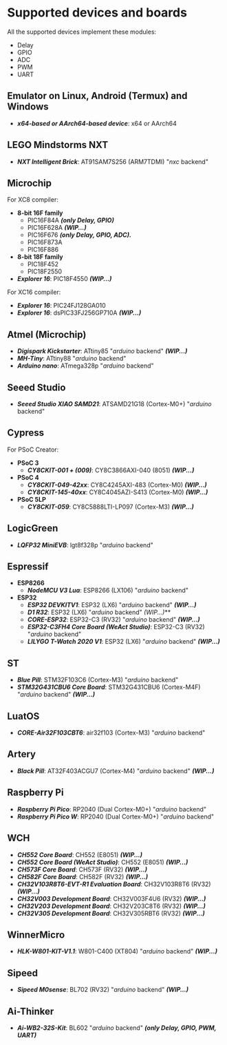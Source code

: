 # Supported devices and boards

All the supported devices implement these modules:
- Delay
- GPIO
- ADC
- PWM
- UART

## Emulator on Linux, Android (Termux) and Windows
- **_x64-based or AArch64-based device_**: x64 or AArch64 

## LEGO Mindstorms NXT
- **_NXT Intelligent Brick_**: AT91SAM7S256 (ARM7TDMI) "_nxc_ backend" 
  
## Microchip

For XC8 compiler:
- **8-bit 16F family**
    - PIC16F84A     **_(only Delay, GPIO)_**
    - PIC16F628A    **_(WIP...)_**
    - PIC16F676     **_(only Delay, GPIO, ADC)._**
    - PIC16F873A    
    - PIC16F886     
- **8-bit 18F family**
    - PIC18F452     
    - PIC18F2550     
- **_Explorer 16_**: PIC18F4550 **_(WIP...)_**

For XC16 compiler:
- **_Explorer 16_**: PIC24FJ128GA010 
- **_Explorer 16_**: dsPIC33FJ256GP710A **_(WIP...)_**

## Atmel (Microchip)
- **_Digispark Kickstarter_**: ATtiny85 "_arduino_ backend" **_(WIP...)_** 
- **_MH-Tiny_**: ATtiny88 "_arduino_ backend" 
- **_Arduino nano_**: ATmega328p "_arduino_ backend"  

## Seeed Studio
- **_Seeed Studio XIAO SAMD21_**: ATSAMD21G18 (Cortex-M0+) "_arduino_ backend" 

## Cypress
For PSoC Creator:
- **PSoC 3**
    - **_CY8CKIT-001 + (009)_**: CY8C3866AXI-040 (8051) **_(WIP...)_**
- **PSoC 4**
  - **_CY8CKIT-049-42xx_**: CY8C4245AXI-483 (Cortex-M0) **_(WIP...)_**
  - **_CY8CKIT-145-40xx_**: CY8C4045AZI-S413 (Cortex-M0) **_(WIP...)_**
- **PSoC 5LP**
    - **_CY8CKIT-059_**: CY8C5888LTI-LP097 (Cortex-M3) **_(WIP...)_**

## LogicGreen 
- **_LQFP32 MiniEVB_**: lgt8f328p "_arduino_ backend"

## Espressif
- **ESP8266**
    - **_NodeMCU V3 Lua_**: ESP8266 (LX106) "_arduino_ backend" 
- **ESP32**
    - **_ESP32 DEVKITV1_**: ESP32 (LX6) "_arduino_ backend" **_(WIP...)_**
    - **_D1 R32_**: ESP32 (LX6) "_arduino_ backend" _(WIP...)_**
    - **_CORE-ESP32_**: ESP32-C3 (RV32) "_arduino_ backend" **_(WIP...)_**
    - **_ESP32-C3FH4 Core Board (WeAct Studio)_**: ESP32-C3 (RV32) "_arduino_ backend" 
    - **_LILYGO T-Watch 2020 V1_**: ESP32 (LX6) "_arduino_ backend" **_(WIP...)_**  

## ST
- **_Blue Pill_**: STM32F103C6 (Cortex-M3) "_arduino_ backend" 
- **_STM32G431CBU6 Core Board_**: STM32G431CBU6 (Cortex-M4F) "_arduino_ backend" **_(WIP...)_**

## LuatOS
- **_CORE-Air32F103CBT6_**: air32f103 (Cortex-M3) "_arduino_ backend" 

## Artery
- **_Black Pill_**: AT32F403ACGU7 (Cortex-M4) "_arduino_ backend" **_(WIP...)_**

## Raspberry Pi
- **_Raspberry Pi Pico_**: RP2040 (Dual Cortex-M0+) "_arduino_ backend" 
- **_Raspberry Pi Pico W_**: RP2040 (Dual Cortex-M0+) "_arduino_ backend" 

## WCH
- **_CH552 Core Board_**: CH552 (E8051) **_(WIP...)_**
- **_CH552 Core Board (WeAct Studio)_**: CH552 (E8051) **_(WIP...)_**
- **_CH573F Core Board_**: CH573F (RV32) **_(WIP...)_**
- **_CH582F Core Board_**: CH582F (RV32) **_(WIP...)_**
- **_CH32V103R8T6-EVT-R1 Evaluation Board_**: CH32V103R8T6 (RV32) **_(WIP...)_**
- **_CH32V003 Development Board_**: CH32V003F4U6 (RV32) **_(WIP...)_**
- **_CH32V203 Development Board_**: CH32V203C8T6 (RV32) **_(WIP...)_** 
- **_CH32V305 Development Board_**: CH32V305RBT6 (RV32) **_(WIP...)_** 

## WinnerMicro
- **_HLK-W801-KIT-V1.1_**: W801-C400 (XT804) "_arduino_ backend" **_(WIP...)_**

## Sipeed
- **_Sipeed M0sense_**: BL702 (RV32) "_arduino_ backend" **_(WIP...)_**

## Ai-Thinker
- **_Ai-WB2-32S-Kit_**: BL602 "_arduino_ backend" **_(only Delay, GPIO, PWM, UART)_**
  